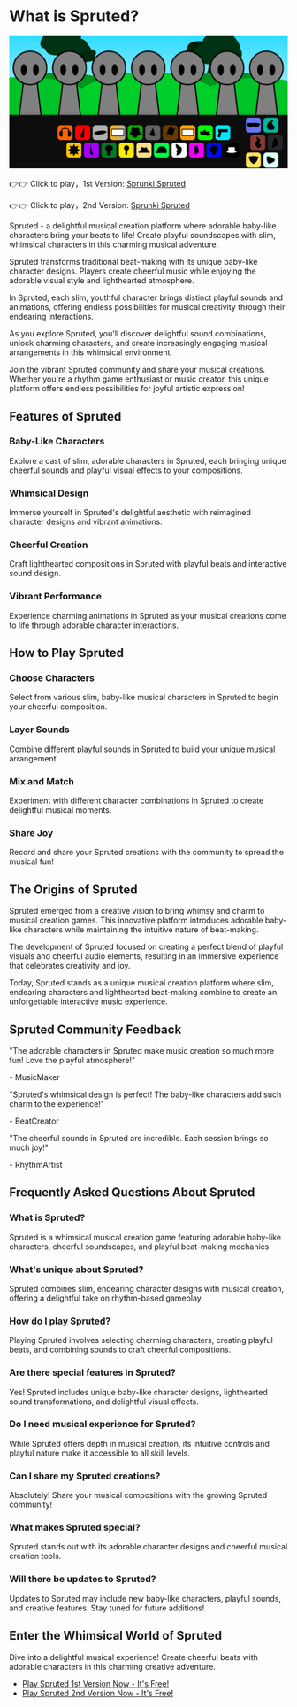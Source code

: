 # What is Spruted?

![Sprunki Spruted](https://raw.githubusercontent.com/sprunkiscrunkly/spruted/refs/heads/main/spruted.png "Sprunki Spruted")

👉👉 Click to play，1st Version: [Sprunki Spruted](https://sprunksters.com/spruted/ "Sprunki Spruted")

👉👉 Click to play，2nd Version: [Sprunki Spruted](https://sprunkiscrunkly.com/spruted/ "Sprunki Spruted")

Spruted - a delightful musical creation platform where adorable baby-like characters bring your beats to life! Create playful soundscapes with slim, whimsical characters in this charming musical adventure.

Spruted transforms traditional beat-making with its unique baby-like character designs. Players create cheerful music while enjoying the adorable visual style and lighthearted atmosphere.

In Spruted, each slim, youthful character brings distinct playful sounds and animations, offering endless possibilities for musical creativity through their endearing interactions.

As you explore Spruted, you'll discover delightful sound combinations, unlock charming characters, and create increasingly engaging musical arrangements in this whimsical environment.

Join the vibrant Spruted community and share your musical creations. Whether you're a rhythm game enthusiast or music creator, this unique platform offers endless possibilities for joyful artistic expression!

## Features of Spruted

### Baby-Like Characters

Explore a cast of slim, adorable characters in Spruted, each bringing unique cheerful sounds and playful visual effects to your compositions.

### Whimsical Design

Immerse yourself in Spruted's delightful aesthetic with reimagined character designs and vibrant animations.

### Cheerful Creation

Craft lighthearted compositions in Spruted with playful beats and interactive sound design.

### Vibrant Performance

Experience charming animations in Spruted as your musical creations come to life through adorable character interactions.

## How to Play Spruted

### Choose Characters

Select from various slim, baby-like musical characters in Spruted to begin your cheerful composition.

### Layer Sounds

Combine different playful sounds in Spruted to build your unique musical arrangement.

### Mix and Match

Experiment with different character combinations in Spruted to create delightful musical moments.

### Share Joy

Record and share your Spruted creations with the community to spread the musical fun!

## The Origins of Spruted

Spruted emerged from a creative vision to bring whimsy and charm to musical creation games. This innovative platform introduces adorable baby-like characters while maintaining the intuitive nature of beat-making.

The development of Spruted focused on creating a perfect blend of playful visuals and cheerful audio elements, resulting in an immersive experience that celebrates creativity and joy.

Today, Spruted stands as a unique musical creation platform where slim, endearing characters and lighthearted beat-making combine to create an unforgettable interactive music experience.

## Spruted Community Feedback

"The adorable characters in Spruted make music creation so much more fun! Love the playful atmosphere!"

\- MusicMaker

"Spruted's whimsical design is perfect! The baby-like characters add such charm to the experience!"

\- BeatCreator

"The cheerful sounds in Spruted are incredible. Each session brings so much joy!"

\- RhythmArtist

## Frequently Asked Questions About Spruted

### What is Spruted?

Spruted is a whimsical musical creation game featuring adorable baby-like characters, cheerful soundscapes, and playful beat-making mechanics.

### What's unique about Spruted?

Spruted combines slim, endearing character designs with musical creation, offering a delightful take on rhythm-based gameplay.

### How do I play Spruted?

Playing Spruted involves selecting charming characters, creating playful beats, and combining sounds to craft cheerful compositions.

### Are there special features in Spruted?

Yes! Spruted includes unique baby-like character designs, lighthearted sound transformations, and delightful visual effects.

### Do I need musical experience for Spruted?

While Spruted offers depth in musical creation, its intuitive controls and playful nature make it accessible to all skill levels.

### Can I share my Spruted creations?

Absolutely! Share your musical compositions with the growing Spruted community!

### What makes Spruted special?

Spruted stands out with its adorable character designs and cheerful musical creation tools.

### Will there be updates to Spruted?

Updates to Spruted may include new baby-like characters, playful sounds, and creative features. Stay tuned for future additions!

## Enter the Whimsical World of Spruted

Dive into a delightful musical experience! Create cheerful beats with adorable characters in this charming creative adventure.

- [Play Spruted 1st Version Now - It's Free!](https://sprunksters.com/spruted/)
- [Play Spruted 2nd Version Now - It's Free!](https://sprunkiscrunkly.com/spruted/)
